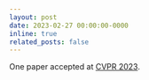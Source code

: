 ```yaml
---
layout: post
date: 2023-02-27 00:00:00-0000
inline: true
related_posts: false
---
```


One paper accepted at [CVPR 2023](https://openaccess.thecvf.com/content/CVPR2023/papers/Stegmuller_CrOC_Cross-View_Online_Clustering_for_Dense_Visual_Representation_Learning_CVPR_2023_paper.pdf).